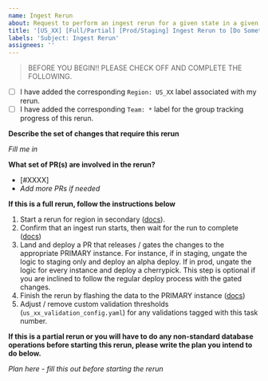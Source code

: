 ```yaml
---
name: Ingest Rerun
about: Request to perform an ingest rerun for a given state in a given environment.
title: '[US_XX] [Full/Partial] [Prod/Staging] Ingest Rerun to [Do Something]'
labels: 'Subject: Ingest Rerun'
assignees: ''
---
```

> BEFORE YOU BEGIN!! PLEASE CHECK OFF AND COMPLETE THE FOLLOWING.
- [ ] I have added the corresponding `Region: US_XX` label associated with my rerun.
- [ ] I have added the corresponding `Team: *` label for the group tracking progress of this rerun.

**Describe the set of changes that require this rerun**

_Fill me in_

**What set of PR(s) are involved in the rerun?**

- [#XXXX]
- _Add more PRs if needed_

**If this is a full rerun, follow the instructions below**

1. Start a rerun for region in secondary ([docs](https://paper.dropbox.com/doc/Performing-an-ingest-rerun--BZ3wI11J6QfFp1dEY1bSReq9Ag-ZO7eFf4c57uZuWWRjdZCx#:uid=798830243539082117498680&h2=How-to-start-a-rerun)).
2. Confirm that an ingest run starts, then wait for the run to complete ([docs](https://paper.dropbox.com/doc/Monitoring-Ingest-Progress--BZ0sQJ4yhbsxogF0xKIcbeAAAg-rK2JK9aP9BKnbzJVdQHif))
3. Land and deploy a PR that releases / gates the changes to the appropriate PRIMARY instance. For instance, if in staging, ungate the logic to staging only and deploy an alpha deploy. If in prod, ungate the logic for every instance and deploy a cherrypick. This step is optional if you are inclined to follow the regular deploy process with the gated changes.
4. Finish the rerun by flashing the data to the PRIMARY instance ([docs](https://paper.dropbox.com/doc/Performing-an-ingest-rerun--BZ3wI11J6QfFp1dEY1bSReq9Ag-ZO7eFf4c57uZuWWRjdZCx#:h2=Completing-a-rerun))
5. Adjust / remove custom validation thresholds (`us_xx_validation_config.yaml`) for any validations tagged with this task number.

**If this is a partial rerun or you will have to do any non-standard database operations before starting this rerun, please write the plan you intend to do below.**

_Plan here - fill this out before starting the rerun_
